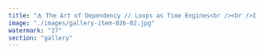 ```yaml
---
title: "🜁 The Art of Dependency // Loops as Time Engines<br /><br />I once got so loaded I felt every loop I’d ever built —<br />the harmless ones, the dangerous ones, the ones that wore masks.<br /><br />One by one, I stepped out.<br />Not by force. By listening.<br />Some loops cracked quietly.<br />Some snapped back to life, begging for another round.<br /><br />Addiction isn’t just about substances.<br />It’s any pattern you forget you can exit.<br /><br />The real trick?<br />Knowing when to use the loop —<br />ride the spiral, accelerate the timeline,<br />turn the habit into a vector instead of a cage.<br /><br />Dissolve. Return.<br />Sometimes dependency is an art form.<br />Sometimes the loop sets you free."
image: "./images/gallery-item-026-02.jpg"
watermark: "27"
section: "gallery"
---
```

